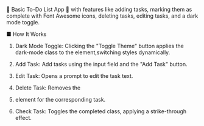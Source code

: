 📃 Basic To-Do List App 📃 with features like adding tasks, 
marking them as complete with Font Awesome icons, deleting tasks, 
editing tasks, and a dark mode toggle.

■ How It Works

1. Dark Mode Toggle:
Clicking the "Toggle Theme" button applies the dark-mode class to
the <body> element,switching styles dynamically.

2. Add Task: 
Add tasks using the input field and the "Add Task" button.

4. Edit Task:
Opens a prompt to edit the task text.

5. Delete Task:
Removes the <li> element for the corresponding task.

6. Check Task:
Toggles the completed class, applying a strike-through effect.
